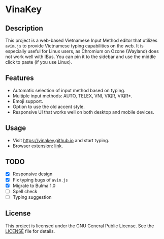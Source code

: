 # VinaKey

## Description

This project is a web-based Vietnamese Input Method editor that utilizes `avim.js` to provide Vietnamese typing capabilities on the web. It is especially useful for Linux users, as Chromium on Ozone (Wayland) does not work well with IBus. You can pin it to the sidebar and use the middle click to paste (if you use Linux).

## Features

- Automatic selection of input method based on typing.
- Multiple input methods: AUTO, TELEX, VNI, VIQR, VIQR\*.
- Emoji support.
- Option to use the old accent style.
- Responsive UI that works well on both desktop and mobile devices.

## Usage

- Visit https://vinakey.github.io and start typing.
- Browser extension: [link](https://github.com/vinakey/vinakey-chrome).

## TODO

- [x] Responsive design
- [x] Fix typing bugs of `avim.js`
- [x] Migrate to Bulma 1.0
- [ ] Spell check
- [ ] Typing suggestion

## License

This project is licensed under the GNU General Public License. See the [LICENSE](LICENSE) file for details.
